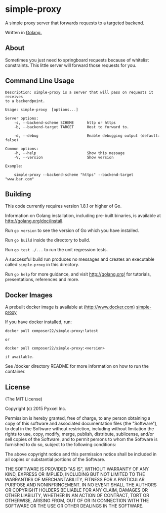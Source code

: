 # simple-proxy

A simple proxy server that forwards requests to a targeted backend.

Written in [Golang.](http://golang.org)

## About

Sometimes you just need to springboard requests because of whitelist constraints.
This little server will forward those requests for you.

## Command Line Usage

```
Description: simple-proxy is a server that will pass on requests it receives
to a backendpoint.

Usage: simple-proxy  [options...]

Server options:
    -s, --backend-scheme SCHEME      http or https
    -b, --backend-target TARGET      Host to forward to.

    -d, --debug                      Enable debugging output (default: false)

Common options:
    -h, --help                       Show this message
    -V, --version                    Show version

Example:

    simple-proxy --backend-scheme "https" --backend-target "www.bar.com"

```

## Building

This code currently requires version 1.8.1 or higher of Go.

Information on Golang installation, including pre-built binaries, is available at <http://golang.org/doc/install>.

Run `go version` to see the version of Go which you have installed.

Run `go build` inside the directory to build.

Run `go test ./...` to run the unit regression tests.

A successful build run produces no messages and creates an executable called `simple-proxy` in this
directory.

Run `go help` for more guidance, and visit <http://golang.org/> for tutorials, presentations, references and more.

## Docker Images

A prebuilt docker image is available at (http://www.docker.com) [simple-proxy](https://registry.hub.docker.com/u/composer22/simple-proxy/)

If you have docker installed, run:
```
docker pull composer22/simple-proxy:latest

or

docker pull composer22/simple-proxy:<version>

if available.
```
See /docker directory README for more information on how to run the container.

## License

(The MIT License)

Copyright (c) 2015 Pyxxel Inc.

Permission is hereby granted, free of charge, to any person obtaining a copy
of this software and associated documentation files (the "Software"), to
deal in the Software without restriction, including without limitation the
rights to use, copy, modify, merge, publish, distribute, sublicense, and/or
sell copies of the Software, and to permit persons to whom the Software is
furnished to do so, subject to the following conditions:

The above copyright notice and this permission notice shall be included in
all copies or substantial portions of the Software.

THE SOFTWARE IS PROVIDED "AS IS", WITHOUT WARRANTY OF ANY KIND, EXPRESS OR
IMPLIED, INCLUDING BUT NOT LIMITED TO THE WARRANTIES OF MERCHANTABILITY,
FITNESS FOR A PARTICULAR PURPOSE AND NONINFRINGEMENT. IN NO EVENT SHALL THE
AUTHORS OR COPYRIGHT HOLDERS BE LIABLE FOR ANY CLAIM, DAMAGES OR OTHER
LIABILITY, WHETHER IN AN ACTION OF CONTRACT, TORT OR OTHERWISE, ARISING
FROM, OUT OF OR IN CONNECTION WITH THE SOFTWARE OR THE USE OR OTHER DEALINGS
IN THE SOFTWARE.
